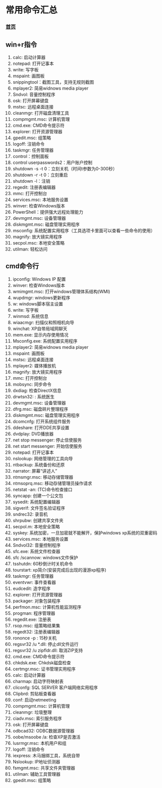# 常用命令汇总

### [首页](/)

<meta name="referrer" content="never" />
<meta name="keywords" content="常用命令汇总" />
<meta name="description" content="常用命令汇总" />
<link rel="stylesheet" href="base.css">

## win+r指令

1. calc: 启动计算器
2. notepad: 打开记事本
3. write: 写字板
4. mspaint: 画图板
5. snippingtool：截图工具，支持无规则截图
6. mplayer2: 简易widnows media player
7. Sndvol: 音量控制程序
8. osk: 打开屏幕键盘
9. mstsc: 远程桌面连接
10. cleanmgr: 打开磁盘清理工具
11. compmgmt.msc: 计算机管理
12. cmd.exe: CMD命令提示符
13. explorer: 打开资源管理器
14. gpedit.msc: 组策略
15. logoff: 注销命令
16. taskmgr: 任务管理器
17. control：控制面板
18. control userpasswords2：用户账户控制
19. shutdown -s -t 0：立刻关机（时间t参数为0-300秒）
20. shutdown -r -t 0：立刻重启
21. shutdown -l：注销
22. regedit: 注册表编辑器
23. mmc: 打开控制台
24. services.msc: 本地服务设置
25. winver: 检查Windows版本
26. PowerShell：提供强大远程处理能力
27. devmgmt.msc: 设备管理器
28. diskmgmt.msc: 磁盘管理实用程序
29. msconfig: 系统配置实用程序（工具选项卡里面可以查看一些命令的使用）
30. magnify: 放大镜实用程序
31. secpol.msc: 本地安全策略
32. utilman: 轻松访问

## cmd命令行

1. ipconfig: Windows IP 配置
2. winver: 检查Windows版本
3. wmimgmt.msc: 打开windows管理体系结构(WMI)
4. wupdmgr: windows更新程序
5. w: windows脚本宿主设置
6. write: 写字板
7. winmsd: 系统信息
8. wiaacmgr: 扫描仪和照相机向导
9. winchat: XP自带局域网聊天
10. mem.exe: 显示内存使用情况
11. Msconfig.exe: 系统配置实用程序
12. mplayer2: 简易widnows media player
13. mspaint: 画图板
14. mstsc: 远程桌面连接
15. mplayer2: 媒体播放机
16. magnify: 放大镜实用程序
17. mmc: 打开控制台
18. mobsync: 同步命令
19. dxdiag: 检查DirectX信息
20. drwtsn32: : 系统医生
21. devmgmt.msc: 设备管理器
22. dfrg.msc: 磁盘碎片整理程序
23. diskmgmt.msc: 磁盘管理实用程序
24. dcomcnfg: 打开系统组件服务
25. ddeshare: 打开DDE共享设置
26. dvdplay: DVD播放器
27. net stop messenger: 停止信使服务
28. net start messenger: 开始信使服务
29. notepad: 打开记事本
30. nslookup: 网络管理的工具向导
31. ntbackup: 系统备份和还原
32. narrator: 屏幕“讲述人”
33. ntmsmgr.msc: 移动存储管理器
34. ntmsoprq.msc: 移动存储管理员操作请求
35. netstat -an: (TC)命令检查接口
36. syncapp: 创建一个公文包
37. sysedit: 系统配置编辑器
38. sigverif: 文件签名验证程序
39. sndrec32: 录音机
40. shrpubw: 创建共享文件夹
41. secpol.m: 本地安全策略
42. syskey: 系统加密，一旦加密就不能解开，保护windows xp系统的双重密码
43. services.msc: 本地服务设置
44. Sndvol32: 音量控制程序
45. sfc.exe: 系统文件检查器
46. sfc /scannow: windows文件保护
47. tsshutdn: 60秒倒计时关机命令
48. tourstart: xp简介(安装完成后出现的漫游xp程序)
49. taskmgr: 任务管理器
50. eventvwr: 事件查看器
51. eudcedit: 造字程序
52. explorer: 打开资源管理器
53. packager: 对象包装程序
54. perfmon.msc: 计算机性能监测程序
55. progman: 程序管理器
56. regedit.exe: 注册表
57. rsop.msc: 组策略结果集
58. regedt32: 注册表编辑器
59. rononce -p : 15秒关机
60. regsvr32 /u *.dll: 停止dll文件运行
61. regsvr32 /u zipfldr.dll: 取消ZIP支持
62. cmd.exe: CMD命令提示符
63. chkdsk.exe: Chkdsk磁盘检查
64. certmgr.msc: 证书管理实用程序
65. calc: 启动计算器
66. charmap: 启动字符映射表
67. cliconfg: SQL SERVER 客户端网络实用程序
68. Clipbrd: 剪贴板查看器
69. conf: 启动netmeeting
70. compmgmt.msc: 计算机管理
71. cleanmgr: 垃圾整理
72. ciadv.msc: 索引服务程序
73. osk: 打开屏幕键盘
74. odbcad32: ODBC数据源管理器
75. oobe/msoobe /a: 检查XP是否激活
76. lusrmgr.msc: 本机用户和组
77. logoff: 注销命令
78. iexpress: 木马捆绑工具，系统自带
79. Nslookup: IP地址侦测器
80. fsmgmt.msc: 共享文件夹管理器
81. utilman: 辅助工具管理器
82. gpedit.msc: 组策略
